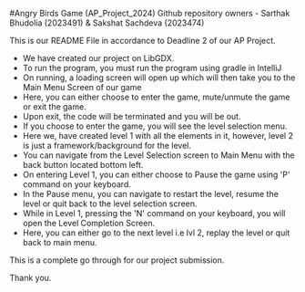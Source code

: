 #Angry Birds Game (AP_Project_2024)
Github repository owners - Sarthak Bhudolia (2023491) & Sakshat Sachdeva (2023474)

This is our README File in accordance to Deadline 2 of our AP Project.
- We have created our project on LibGDX.
- To run the program, you must run the program using gradle in IntelliJ
- On running, a loading screen will open up which will then take you to the Main Menu Screen of our game
- Here, you can either choose to enter the game, mute/unmute the game or exit the game.
- Upon exit, the code will be terminated and you will be out.
- If you choose to enter the game, you will see the level selection menu.
- Here we, have created level 1 with all the elements in it, however, level 2 is just a framework/background for the level.
- You can navigate from the Level Selection screen to Main Menu with the back button located bottom left.
- On entering Level 1, you can either choose to Pause the game using 'P' command on your keyboard.
- In the Pause menu, you can navigate to restart the level, resume the level or quit back to the level selection screen.
- While in Level 1, pressing the 'N' command on your keyboard, you will open the Level Completion Screen.
- Here, you can either go to the next level i.e lvl 2, replay the level or quit back to main menu.

This is a complete go through for our project submission.

Thank you.
